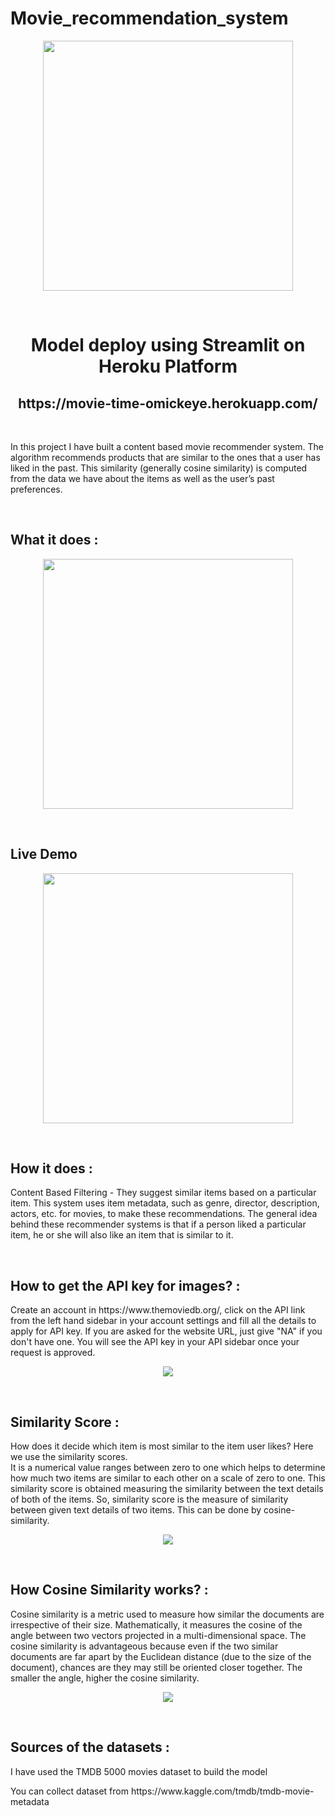 # Movie_recommendation_system
<p align='center'><img height='400' src = 'https://user-images.githubusercontent.com/31500911/143410521-b2653b16-0ee9-46e7-9c5c-7a8b2262a3d1.png'></p>
<br>
<h1 align='center'>Model deploy using Streamlit on Heroku Platform</h1>
<h2 align='center'>https://movie-time-omickeye.herokuapp.com/</h2>
<br>
<p>In this project I have built a content based movie recommender system. The algorithm recommends products that are similar to the ones that a user has liked in the past. This similarity (generally cosine similarity) is computed from the data we have about the items as well as the user’s past preferences. </p>
<br>
<h2>What it does :</h2>
<p align='center'><img height='400' src = 'https://user-images.githubusercontent.com/31500911/145380710-1813c6e7-7635-47a6-b764-c4bd3315c9c1.png'></p>
<br>
<h2>Live Demo</h2>
<p align='center'><img height='400' src = 'https://user-images.githubusercontent.com/31500911/143416246-4bc98d07-12fa-404a-a98c-228eaaa6ef5c.gif'></p>
<br>
<h2>How it does : </h2>
<p>
Content Based Filtering - They suggest similar items based on a particular item. This system uses item metadata, such as genre, director, description, actors, etc. for movies, to make these recommendations. The general idea behind these recommender systems is that if a person liked a particular item, he or she will also like an item that is similar to it.
</p><br>
<h2>How to get the API key for images? : </h2>
<p>Create an account in https://www.themoviedb.org/, click on the API link from the left hand sidebar in your account settings and fill all the details to apply for API key. If you are asked for the website URL, just give "NA" if you don't have one. You will see the API key in your API sidebar once your request is approved.</p>
<p align='center'><img src ='https://user-images.githubusercontent.com/31500911/143419982-2d726687-84d6-4616-8d09-833f732c92b2.png'></p>


<br>


<h2>Similarity Score : </h2>
<p>How does it decide which item is most similar to the item user likes? Here we use the similarity scores.
<br>
It is a numerical value ranges between zero to one which helps to determine how much two items are similar to each other on a scale of zero to one. This similarity score is obtained measuring the similarity between the text details of both of the items. So, similarity score is the measure of similarity between given text details of two items. This can be done by cosine-similarity.</p>
<p align='center'><img src ='https://user-images.githubusercontent.com/31500911/143418326-9ed3e46a-5ddd-46dc-86fc-8b145101af52.png'></p>
<br>

<h2>How Cosine Similarity works? : </h2>
<p>Cosine similarity is a metric used to measure how similar the documents are irrespective of their size. Mathematically, it measures the cosine of the angle between two vectors projected in a multi-dimensional space. The cosine similarity is advantageous because even if the two similar documents are far apart by the Euclidean distance (due to the size of the document), chances are they may still be oriented closer together. The smaller the angle, higher the cosine similarity.</p>
<p align='center'><img src ='https://user-images.githubusercontent.com/31500911/143417796-8602832b-aac9-4f4f-b930-b753dc050981.png'></p>
<br>
<h2>Sources of the datasets : </h2>
<p>I have used the TMDB 5000 movies dataset to build the model</p>
<p>You can collect dataset from https://www.kaggle.com/tmdb/tmdb-movie-metadata</p>
